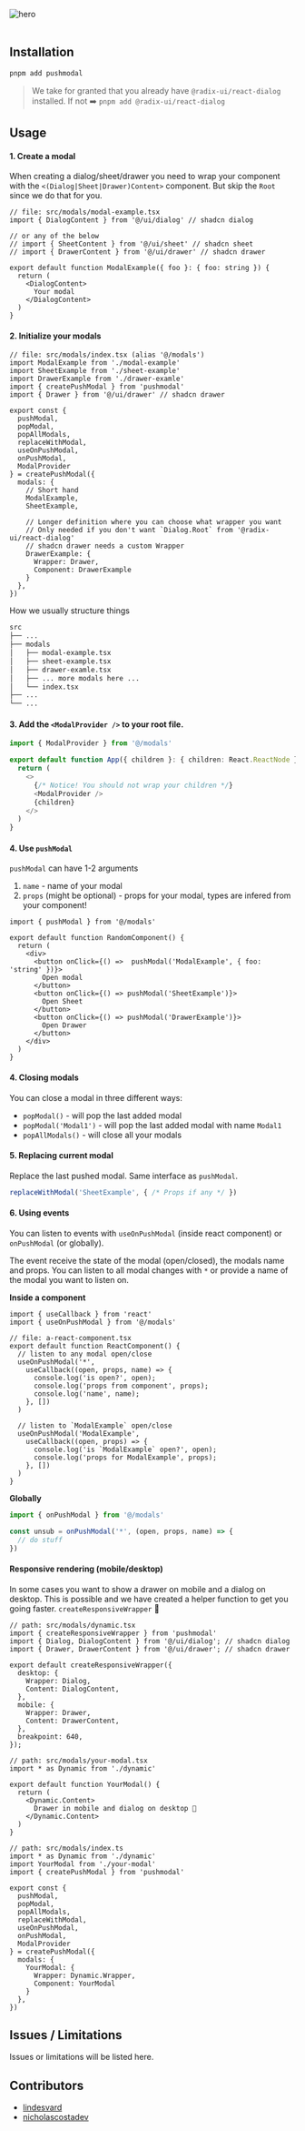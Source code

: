 ![hero](github.png)
<br />
<br />

## Installation 

```bash
pnpm add pushmodal
```

> We take for granted that you already have `@radix-ui/react-dialog` installed. If not ➡️ `pnpm add @radix-ui/react-dialog`

## Usage

#### 1. Create a modal

When creating a dialog/sheet/drawer you need to wrap your component with the `<(Dialog|Sheet|Drawer)Content>` component. But skip the `Root` since we do that for you.

```tsx
// file: src/modals/modal-example.tsx
import { DialogContent } from '@/ui/dialog' // shadcn dialog

// or any of the below
// import { SheetContent } from '@/ui/sheet' // shadcn sheet
// import { DrawerContent } from '@/ui/drawer' // shadcn drawer

export default function ModalExample({ foo }: { foo: string }) {
  return (
    <DialogContent>
      Your modal
    </DialogContent>
  )
}
```


####  2. Initialize your modals

```tsx
// file: src/modals/index.tsx (alias '@/modals')
import ModalExample from './modal-example'
import SheetExample from './sheet-example'
import DrawerExample from './drawer-examle'
import { createPushModal } from 'pushmodal'
import { Drawer } from '@/ui/drawer' // shadcn drawer

export const {
  pushModal,
  popModal,
  popAllModals,
  replaceWithModal,
  useOnPushModal,
  onPushModal,
  ModalProvider
} = createPushModal({
  modals: {
    // Short hand
    ModalExample,
    SheetExample,

    // Longer definition where you can choose what wrapper you want
    // Only needed if you don't want `Dialog.Root` from '@radix-ui/react-dialog'
    // shadcn drawer needs a custom Wrapper
    DrawerExample: {
      Wrapper: Drawer,
      Component: DrawerExample
    }
  },
})
```

How we usually structure things

```md
src
├── ...
├── modals
│   ├── modal-example.tsx
│   ├── sheet-example.tsx
│   ├── drawer-examle.tsx
│   ├── ... more modals here ...
│   └── index.tsx
├── ...
└── ...
```

#### 3. Add the `<ModalProvider />` to your root file.

```ts
import { ModalProvider } from '@/modals' 

export default function App({ children }: { children: React.ReactNode }) {
  return (
    <>
      {/* Notice! You should not wrap your children */}
      <ModalProvider />
      {children}
    </>
  )
}
```

#### 4. Use `pushModal`

`pushModal` can have 1-2 arguments

1. `name` - name of your modal 
2. `props` (might be optional) - props for your modal, types are infered from your component!

```tsx
import { pushModal } from '@/modals' 

export default function RandomComponent() {
  return (
    <div>
      <button onClick={() =>  pushModal('ModalExample', { foo: 'string' })}>
        Open modal
      </button>
      <button onClick={() => pushModal('SheetExample')}>
        Open Sheet
      </button>
      <button onClick={() => pushModal('DrawerExample')}>
        Open Drawer
      </button>
    </div>
  )
}
```

#### 4. Closing modals

You can close a modal in three different ways:

- `popModal()` - will pop the last added modal
- `popModal('Modal1')` - will pop the last added modal with name `Modal1`
- `popAllModals()` - will close all your modals

#### 5. Replacing current modal

Replace the last pushed modal. Same interface as `pushModal`.

```ts
replaceWithModal('SheetExample', { /* Props if any */ })
```

#### 6. Using events

You can listen to events with `useOnPushModal` (inside react component) or `onPushModal` (or globally).

The event receive the state of the modal (open/closed), the modals name and props. You can listen to all modal changes with `*` or provide a name of the modal you want to listen on.

**Inside a component**

```tsx
import { useCallback } from 'react'
import { useOnPushModal } from '@/modals'

// file: a-react-component.tsx
export default function ReactComponent() {
  // listen to any modal open/close
  useOnPushModal('*', 
    useCallback((open, props, name) => {
      console.log('is open?', open);
      console.log('props from component', props);
      console.log('name', name);
    }, [])
  )
  
  // listen to `ModalExample` open/close
  useOnPushModal('ModalExample', 
    useCallback((open, props) => {
      console.log('is `ModalExample` open?', open);
      console.log('props for ModalExample', props);
    }, [])
  )
}
```

**Globally**

```ts
import { onPushModal } from '@/modals'

const unsub = onPushModal('*', (open, props, name) => {
  // do stuff
})
```

#### Responsive rendering (mobile/desktop)

In some cases you want to show a drawer on mobile and a dialog on desktop. This is possible and we have created a helper function to get you going faster. `createResponsiveWrapper` 💪 

```tsx
// path: src/modals/dynamic.tsx
import { createResponsiveWrapper } from 'pushmodal'
import { Dialog, DialogContent } from '@/ui/dialog'; // shadcn dialog
import { Drawer, DrawerContent } from '@/ui/drawer'; // shadcn drawer

export default createResponsiveWrapper({
  desktop: {
    Wrapper: Dialog,
    Content: DialogContent,
  },
  mobile: {
    Wrapper: Drawer,
    Content: DrawerContent,
  },
  breakpoint: 640,
});

// path: src/modals/your-modal.tsx
import * as Dynamic from './dynamic'

export default function YourModal() {
  return (
    <Dynamic.Content>
      Drawer in mobile and dialog on desktop 🤘
    </Dynamic.Content>
  )
}

// path: src/modals/index.ts
import * as Dynamic from './dynamic'
import YourModal from './your-modal'
import { createPushModal } from 'pushmodal'

export const {
  pushModal,
  popModal,
  popAllModals,
  replaceWithModal,
  useOnPushModal,
  onPushModal,
  ModalProvider
} = createPushModal({
  modals: {
    YourModal: {
      Wrapper: Dynamic.Wrapper,
      Component: YourModal
    }
  },
})
```

## Issues / Limitations

Issues or limitations will be listed here.

## Contributors

- [lindesvard](https://github.com/lindesvard)
- [nicholascostadev](https://github.com/nicholascostadev)